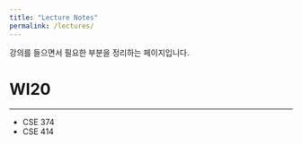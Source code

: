 ```yaml
---
title: "Lecture Notes"
permalink: /lectures/
---
```


강의를 들으면서 필요한 부분을 정리하는 페이지입니다. 

# WI20
---
- CSE 374
- CSE 414